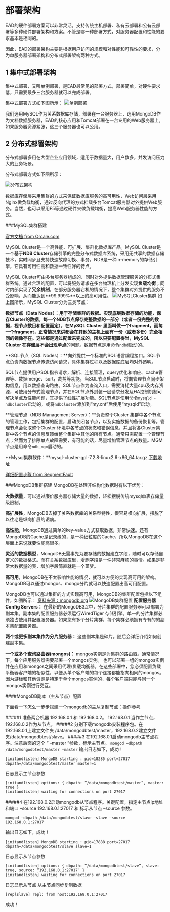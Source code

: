 # 部署架构
EAD的硬件部署方案可以非常灵活，支持传统主机部署、私有云部署和公有云部署等多种硬件部署架构和方案。不管是哪一种部署方式，对服务器配置和性能的要求基本是相同的。

因此，EAD的部署架构主要是根据用户访问的规模和对性能和可靠性的要求，分为单服务器部署架构和分布式部署架构两种方式。


## 1 集中式部署架构
集中式部署，又叫单例部署，是EAD最常见的部署方式，部署简单，对硬件要求低，只需要最多三台服务器就可以完成部署。

集中式部署方式如下图所示：
![单例部署](..\images\deployment-single.png)

我们选用MySQL作为关系数据库存储，部署在一台服务器上，选用MongoDB作为文档数据服务器，EAD的核心应用和Tomcat部署在一台专用的Web服务器上。如果服务器资源紧张，这三个服务器也可以公用。


## 2 分布式部署架构
分布式部署多用在大型企业应用领域，适用于数据量大，用户数多，并发访问压力大的业务场景。

分布式部署方式如下图所示：

![分布式架构](..\images\deployment-distribute.png)

数据库存储层采用集群的方式来保证数据库服务的高可用性，Web访问层采用Nginx做负载均衡，通过反向代理的方式挂载多台Tomcat服务器对外提供Web服务。当然，也可以采用F5等通过硬件来做负载均衡，提高Web服务器性能的方式。

###MySQL集群搭建

[官方文档 from Orcale.com](https://docs.oracle.com/cd/E19078-01/mysql/mysql-refman-5.0/mysql-cluster.html)

MySQL Cluster是一个高性能、可扩展、集群化数据库产品。MySQL Cluster是一个基于**NDB Cluster**存储引擎的完整分布式数据库系统，采用无共享的数据存储技术，实时同步且支持快速故障切换、事务。NDB是一种in-memory的存储引擎，它具有可用性高和数据一致性好的特点。

MySQL Cluster可由多台服务器组成的、同时对外提供数据管理服务的分布式集群系统。通过合理的配置，可以将服务请求在多台物理机上分发实现**负载均衡**；同时内部实现了**冗余机制**，在部分服务器宕机的情况下，整个集群对外提供的服务不受影响，从而能达到**99.999%**以上的高可用性。
![MySQLCluster集群](..\images\mysql-cluster.png)
如上图所示，MySQL Cluster分为三类节点：

**数据节点（Data Nodes）：**用于存储集群的数据。实现底层数据存储的功能，保存Cluster的数据。每一个NDB节点保存完整数据的一部分（或者一份完整的数据，视节点数目和配置而定），在MySQL Cluster 里面叫做一个fragment。而每一个fragment，正常情况来讲都会在其他的主机上面有一份（或者多份）完全相同的镜像存在。这些都是通过配置来完成的，所以只要配置得当，MySQL Cluster 在存储层**不会出现单点**的问题。数据节点是用命令`ndbd`启动的。

**SQL节点（SQL Nodes）：**向外提供一个标准的SQL语言编程接口。SQL节点负责向数据节点传送访问请求，具体集群过程以及数据库底层均对外透明。

SQL节点提供用户SQL指令请求，解析、连接管理，query优化和响应、cache管理等、数据merge、sort，裁剪等功能，当SQL节点启动时，将向管理节点同步架构信息，用以数据查询路由。SQL节点作为查询入口，需要消耗大量cpu及内存资源，可使用分布式管理节点，并在SQL节点外封装一层请求分发及HA控制机制可解决单点及性能问题，其提供了线性扩展功能。SQL节点是使用命令`mysqld -ndbcluster`启动的，或将`ndbcluster`添加到“my.cnf”后使用“mysqld”启动。

**管理节点（NDB Management Server）：**负责整个Cluster 集群中各个节点的管理工作，包括集群的配置，启动关闭各节点，以及实施数据的备份恢复等。管理节点会获取整个Cluster 环境中各节点的状态和错误信息，并且将各Cluster集群中各个节点的信息反馈给整个集群中其他的所有节点。通常只需配置一个管理节点；然而为了排除单点故障需要，有可能的话，尽量增加管理节点的数量。MGM节点是用命令`ndb_mgm`启动的。

**Mysql集群软件：**mysql-cluster-gpl-7.2.8-linux2.6-x86_64.tar.gz [下载地址](http://mysql.mirror.kangaroot.net/Downloads/)

[详细配置步骤 from SegmentFault](https://segmentfault.com/a/1190000003715950)

###MongoDB集群搭建
MongoDB在处理非结构化数据时有以下优势：

**大数据量**，可以通过廉价服务器存储大量的数据，轻松摆脱传统mysql单表存储量级限制。

**高扩展性**，MongoDB去掉了关系数据库的关系型特性，很容易横向扩展，摆脱了以往老是纵向扩展的诟病。

**高性能**，MongoDB通过简单的key-value方式获取数据，非常快速。还有MongoDB的Cache是记录级的，是一种细粒度的Cache，所以MongoDB在这个层面上来说就要性能高很多。

**灵活的数据模型**，MongoDB无需事先为要存储的数据建立字段，随时可以存储自定义的数据格式。而在关系数据库里，增删字段是一件非常麻烦的事情。如果是非常大数据量的表，增加字段简直就是一个噩梦。

**高可用**，MongoDB在不太影响性能的情况，就可以方便的实现高可用的架构。MongoDB可以通过mongos、mongo分片就可以快速配置出高可用配置。

MongoDB也可以通过集群的方式实现高可用，MongoDB的集群配置包括以下组件，如图所示：
[资料来源：mongodb.org](https://docs.mongodb.org/manual/core/sharded-cluster-architectures-production/#production-cluster-architecture)
![MongoDB集群配置](../images/MongoDB-sharded-cluster-production-architecture.png)
**配置服务器Config Servers：**
在最新的MongoDB3.2中，分片集群的配置服务器可以部署为副本集。副本集的配置服务器必须运行WiredTiger 存储引擎。单一的分片集群必须独占使用其配置服务器。如果您有多个分片集群，每个集群必须拥有专有的的副本集配置服务器。

**两个或更多副本集作为分片服务器：**
这些副本集是碎片。随后会详细介绍如何创建副本集。

**一个或多个查询路由器(mongos)：**
mongos实例是为集群的路由器。通常情况下，每个应用服务器需要部署一个mongos实例。
也可以部署一组的mongos实例并在应用和mongos之间采用代理/负载均衡器。在这些部署中，您必须配置负载平衡器客户端的相似性，以便从单个客户端的每个连接都能指向相同的mongos。因为游标和其他资源是特定于单个mongos实例的，每个客户端只能与同一个mongos实例进行交互。

####MongoDB副本（主从节点）配置

下面看一下怎么一步步搭建一个mongodb的主从复制节点：[操作参考](http://www.lanceyan.com/tech/mongodb/mongodb_cluster_1.html)

#####1 准备两台机器 192.168.0.1 和 192.168.0.2。 192.168.0.1 当作主节点， 192.168.0.2作为从节点。
#####2 分别下载mongodb安装程序包。在192.168.0.1上建立文件夹 /data/mongodbtest/master，192.168.0.2建立文件夹/data/mongodbtest/slave。
#####3 在192.168.0.1启动mongodb主节点程序。注意后面的这个 “ –master ”参数，标示主节点。
`mongod –dbpath /data/mongodbtest/master –master`
输出日志如下，成功！

	[initandlisten] MongoDB starting : pid=18285 port=27017 dbpath=/data/mongodbtest/master master=1
日志显示主节点参数
	
	[initandlisten] options: { dbpath: “/data/mongodbtest/master”, master: true }
	[initandlisten] waiting for connections on port 27017

#####4 在192.168.0.2启动mongodb从节点程序。关键配置，指定主节点ip地址和端口 –source 192.168.0.1:27017 和 标示从节点 –source 参数。

`mongod –dbpath /data/mongodbtest/slave –slave –source 192.168.0.1:27017`

输出日志如下，成功！

	[initandlisten] MongoDB starting : pid=17888 port=27017 dbpath=/data/mongodbtest/slave slave=1
	
日志显示从节点参数

	[initandlisten] options: { dbpath: “/data/mongodbtest/slave”, slave: true, source: “192.168.0.1:27017″ }
	[initandlisten] waiting for connections on port 27017
日志显示从节点 从主节点同步复制数据
	
	[replslave] repl: from host:192.168.0.1:27017
成功！